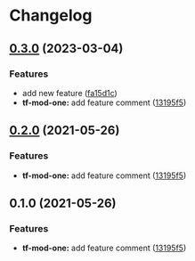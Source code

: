 # Changelog

## [0.3.0](https://www.github.com/tpolekhin/actions-playground/compare/tf-mod-one-v0.2.0...tf-mod-one-v0.3.0) (2023-03-04)


### Features

* add new feature ([fa15d1c](https://www.github.com/tpolekhin/actions-playground/commit/fa15d1c1a546d4a809fff9dd5063842b0a3e32dc))
* **tf-mod-one:** add feature comment ([13195f5](https://www.github.com/tpolekhin/actions-playground/commit/13195f5f4f5f08f29c513fecffce4fe1f4068d33))

## [0.2.0](https://www.github.com/tpolekhin/actions-playground/compare/tf-mod-one-v0.1.0...tf-mod-one-v0.2.0) (2021-05-26)


### Features

* **tf-mod-one:** add feature comment ([13195f5](https://www.github.com/tpolekhin/actions-playground/commit/13195f5f4f5f08f29c513fecffce4fe1f4068d33))

## 0.1.0 (2021-05-26)


### Features

* **tf-mod-one:** add feature comment ([13195f5](https://www.github.com/tpolekhin/actions-playground/commit/13195f5f4f5f08f29c513fecffce4fe1f4068d33))
